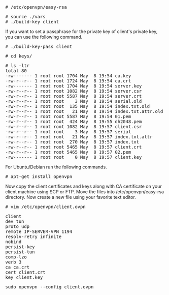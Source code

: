
<pre>
# /etc/openvpn/easy-rsa
</pre>

<pre>
# source ./vars
# ./build-key client
</pre>

If you want to set a passphrase for the private key of client's private key, you can use the following command.

<pre>
# ./build-key-pass client
</pre>
<pre>
# cd keys/
</pre>

<pre>
# ls -ltr
total 80
-rw------- 1 root root 1704 May  8 19:54 ca.key
-rw-r--r-- 1 root root 1724 May  8 19:54 ca.crt
-rw------- 1 root root 1704 May  8 19:54 server.key
-rw-r--r-- 1 root root 1082 May  8 19:54 server.csr
-rw-r--r-- 1 root root 5587 May  8 19:54 server.crt
-rw-r--r-- 1 root root    3 May  8 19:54 serial.old
-rw-r--r-- 1 root root  135 May  8 19:54 index.txt.old
-rw-r--r-- 1 root root   21 May  8 19:54 index.txt.attr.old
-rw-r--r-- 1 root root 5587 May  8 19:54 01.pem
-rw-r--r-- 1 root root  424 May  8 19:55 dh2048.pem
-rw-r--r-- 1 root root 1082 May  8 19:57 client.csr
-rw-r--r-- 1 root root    3 May  8 19:57 serial
-rw-r--r-- 1 root root   21 May  8 19:57 index.txt.attr
-rw-r--r-- 1 root root  270 May  8 19:57 index.txt
-rw-r--r-- 1 root root 5465 May  8 19:57 client.crt
-rw-r--r-- 1 root root 5465 May  8 19:57 02.pem
-rw------- 1 root root    0 May  8 19:57 client.key
</pre>

For Ubuntu/Debian run the following commands.

<pre>
# apt-get install openvpn
</pre>

Now copy the client certificates and keys along with CA certificate on your client machine using SCP or FTP. Move the files into /etc/openvpn/easy-rsa directory. Now create a new file using your favorite text editor.

<pre>
# vim /etc/openvpn/client.ovpn
</pre>
<pre>
client
dev tun
proto udp
remote IP-SERVER-VPN 1194
resolv-retry infinite
nobind
persist-key
persist-tun
comp-lzo
verb 3
ca ca.crt
cert client.crt
key client.key
</pre>

<pre>
sudo openvpn --config client.ovpn
</pre>
